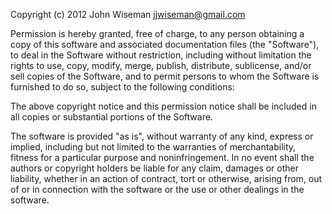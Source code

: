 Copyright (c) 2012 John Wiseman <jjwiseman@gmail.com>

Permission is hereby granted, free of charge, to any person obtaining
a copy of this software and associated documentation files (the
"Software"), to deal in the Software without restriction, including
without limitation the rights to use, copy, modify, merge, publish,
distribute, sublicense, and/or sell copies of the Software, and to
permit persons to whom the Software is furnished to do so, subject to
the following conditions:

The above copyright notice and this permission notice shall be
included in all copies or substantial portions of the Software.

The software is provided "as is", without warranty of any kind,
express or implied, including but not limited to the warranties of
merchantability, fitness for a particular purpose and
noninfringement. In no event shall the authors or copyright holders be
liable for any claim, damages or other liability, whether in an action
of contract, tort or otherwise, arising from, out of or in connection
with the software or the use or other dealings in the software.
